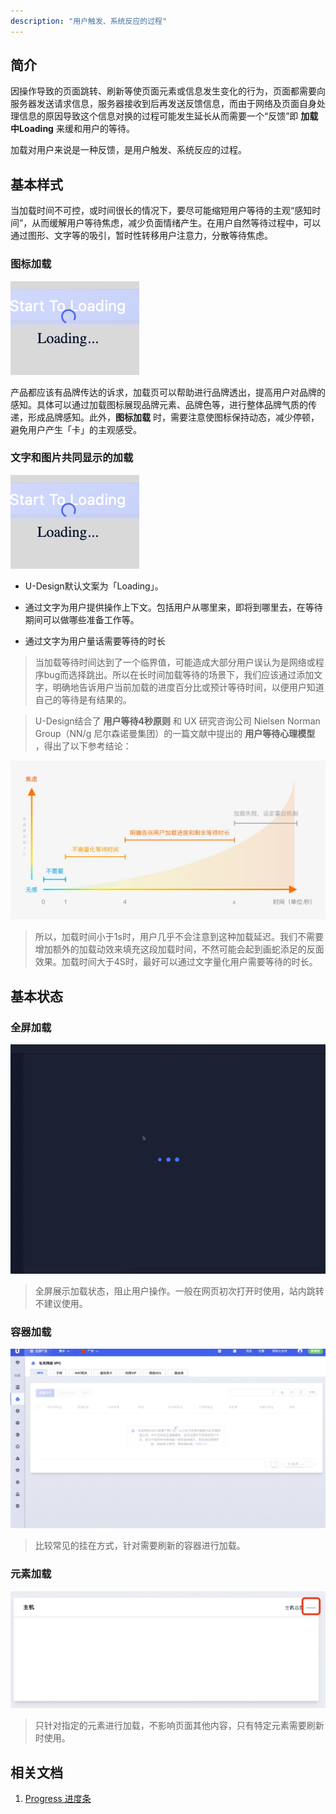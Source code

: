 ```yaml
---
description: "用户触发、系统反应的过程"
---
```


<!--副标题具体写法见源代码模式-->

## 简介
因操作导致的页面跳转、刷新等使页面元素或信息发生变化的行为，页面都需要向服务器发送请求信息，服务器接收到后再发送反馈信息，而由于网络及页面自身处理信息的原因导致这个信息对换的过程可能发生延长从而需要一个“反馈”即 **加载中Loading** 来缓和用户的等待。

加载对用户来说是一种反馈，是用户触发、系统反应的过程。



## 基本样式
当加载时间不可控，或时间很长的情况下，要尽可能缩短用户等待的主观“感知时间”，从而缓解用户等待焦虑，减少负面情绪产生。在用户自然等待过程中，可以通过图形、文字等的吸引，暂时性转移用户注意力，分散等待焦虑。

### 图标加载
![1](../../../images/Loading/1.png)

产品都应该有品牌传达的诉求，加载页可以帮助进行品牌透出，提高用户对品牌的感知。具体可以通过加载图标展现品牌元素、品牌色等，进行整体品牌气质的传递，形成品牌感知。此外，**图标加载** 时，需要注意使图标保持动态，减少停顿，避免用户产生「卡」的主观感受。


### 文字和图片共同显示的加载

![1](../../../images/Loading/1.png)

- U-Design默认文案为「Loading」。

- 通过文字为用户提供操作上下文。包括用户从哪里来，即将到哪里去，在等待期间可以做哪些准备工作等。

- 通过文字为用户量话需要等待的时长

> 当加载等待时间达到了一个临界值，可能造成大部分用户误认为是网络或程序bug而选择跳出。所以在长时间加载等待的场景下，我们应该通过添加文字，明确地告诉用户当前加载的进度百分比或预计等待时间，以便用户知道自己的等待是有结果的。

> U-Design结合了 **用户等待4秒原则** 和 UX 研究咨询公司 Nielsen Norman Group（NN/g 尼尔森诺曼集团）的一篇文献中提出的 **用户等待心理模型** ，得出了以下参考结论：

![1](../../../images/Loading/5.png)

> 所以，加载时间小于1s时，用户几乎不会注意到这种加载延迟。我们不需要增加额外的加载动效来填充这段加载时间，不然可能会起到画蛇添足的反面效果。加载时间大于4S时，最好可以通过文字量化用户需要等待的时长。

## 基本状态
### 全屏加载
![1](../../../images/Loading/6.png)
> 全屏展示加载状态，阻止用户操作。一般在网页初次打开时使用，站内跳转不建议使用。

### 容器加载
![1](../../../images/Loading/9.png)
> 比较常见的挂在方式，针对需要刷新的容器进行加载。

### 元素加载
![1](../../../images/Loading/8.png)
> 只针对指定的元素进行加载，不影响页面其他内容，只有特定元素需要刷新时使用。



## 相关文档

1. [Progress 进度条](https://www.ucloud.cn)
